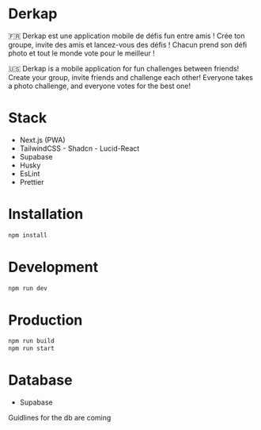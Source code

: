 # Derkap

🇫🇷 Derkap est une application mobile de défis fun entre amis !
Crée ton groupe, invite des amis et lancez-vous des défis !
Chacun prend son défi photo et tout le monde vote pour le meilleur !

🇺🇸 Derkap is a mobile application for fun challenges between friends!
Create your group, invite friends and challenge each other!
Everyone takes a photo challenge, and everyone votes for the best one!

# Stack

- Next.js (PWA)
- TailwindCSS - Shadcn - Lucid-React
- Supabase
- Husky
- EsLint
- Prettier

# Installation

```bash
npm install
```

# Development

```bash
npm run dev
```

# Production

```bash
npm run build
npm run start
```

# Database

- Supabase

Guidlines for the db are coming

